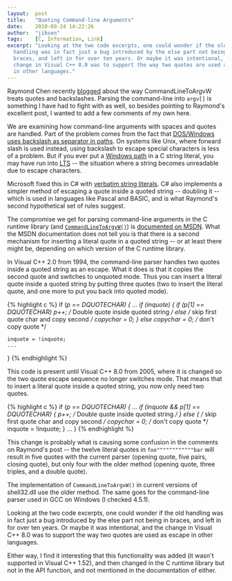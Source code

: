```yaml
---
layout:  post
title:   "Quoting Command-line Arguments"
date:    2010-09-24 14:22:26
author:  "jibsen"
tags:    [C, Information, Link]
excerpt: "Looking at the two code excerpts, one could wonder if the old
  handling was in fact just a bug introduced by the else part not being in
  braces, and left in for over ten years. Or maybe it was intentional, and the
  change in Visual C++ 8.0 was to support the way two quotes are used as escape
  in other languages."
---
```

Raymond Chen recently [blogged][ont] about the way CommandLineToArgvW treats
quotes and backslashes. Parsing the command-line into `argv[]` is something I
have had to fight with as well, so besides pointing to Raymond's excellent
post, I wanted to add a few comments of my own here.

We are examining how command-line arguments with spaces and quotes are handled.
Part of the problem comes from the fact that [DOS/Windows uses backslash as
separator in paths][paths]. On systems like Unix, where forward slash is used
instead, using backslash to escape special characters is less of a problem. But
if you ever put a [Windows path][winpath] in a C string literal, you may have
run into [LTS][] -- the situation where a string becomes unreadable due to
escape characters.

Microsoft fixed this in C# with [verbatim string literals][vsl]. C# also
implements a simpler method of escaping a quote inside a quoted string --
doubling it -- which is used in languages like Pascal and BASIC, and is what
Raymond's second hypothetical set of rules suggest.

The compromise we get for parsing command-line arguments in the C runtime
library (and [`CommandLineToArgvW()`][cltoargv]) is [documented on MSDN][MSDN].
What the MSDN documentation does not tell you is that there is a second
mechanism for inserting a literal quote in a quoted string -- or at least there
might be, depending on which version of the C runtime library.

In Visual C++ 2.0 from 1994, the command-line parser handles two quotes inside
a quoted string as an escape. What it does is that it copies the second quote
and switches to unquoted mode. Thus you can insert a literal quote inside a
quoted string by putting three quotes (two to insert the literal quote, and one
more to put you back into quoted mode).

{% highlight c %}
if (*p == DQUOTECHAR) {
    ...
    if (inquote) {
        if (p[1] == DQUOTECHAR)
            p++;    /* Double quote inside quoted string */
        else        /* skip first quote char and copy second */
            copychar = 0;
    } else
        copychar = 0;       /* don't copy quote */

    inquote = !inquote;
    ...
}
{% endhighlight %}

This code is present until Visual C++ 8.0 from 2005, where it is changed so the
two quote escape sequence no longer switches mode. That means that to insert a
literal quote inside a quoted string, you now only need two quotes.

{% highlight c %}
if (*p == DQUOTECHAR) {
    ...
    if (inquote && p[1] == DQUOTECHAR) {
        p++;    /* Double quote inside quoted string */
    } else {    /* skip first quote char and copy second */
        copychar = 0;       /* don't copy quote */
        inquote = !inquote;
    }
	...
}
{% endhighlight %}

This change is probably what is causing some confusion in the comments on
Raymond's post -- the twelve literal quotes in `foo""""""""""""bar` will result
in five quotes with the current parser (opening quote, five pairs, closing
quote), but only four with the older method (opening quote, three triples, and
a double quote).

The implementation of `CommandLineToArgvW()` in current versions of shell32.dll
use the older method. The same goes for the command-line parser used in GCC on
Windows (I checked 4.5.1).

Looking at the two code excerpts, one could wonder if the old handling was in
fact just a bug introduced by the else part not being in braces, and left in
for over ten years. Or maybe it was intentional, and the change in Visual C++
8.0 was to support the way two quotes are used as escape in other languages.

Either way, I find it interesting that this functionality was added (it wasn't
supported in Visual C++ 1.52), and then changed in the C runtime library but
not in the API function, and not mentioned in the documentation of either.

[ont]: http://blogs.msdn.com/b/oldnewthing/archive/2010/09/17/10063629.aspx
[paths]: http://en.wikipedia.org/wiki/Path_%28computing%29
[winpath]: http://msdn.microsoft.com/en-us/library/aa365247.aspx
[LTS]: http://en.wikipedia.org/wiki/Leaning_toothpick_syndrome
[vsl]: http://msdn.microsoft.com/en-us/library/362314fe.aspx
[cltoargv]: http://msdn.microsoft.com/en-us/library/bb776391.aspx
[MSDN]: http://msdn.microsoft.com/en-us/library/a1y7w461.aspx

